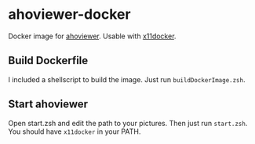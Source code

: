 # ahoviewer-docker

Docker image for [ahoviewer](https://github.com/ahodesuka/ahoviewer).
Usable with [x11docker](https://github.com/mviereck/x11docker).

## Build Dockerfile

I included a shellscript to build the image.
Just run `buildDockerImage.zsh`.

## Start ahoviewer

Open start.zsh and edit the path to your pictures.
Then just run `start.zsh`.
You should have `x11docker` in your PATH.
